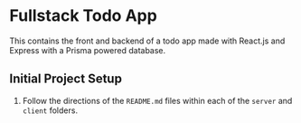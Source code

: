 # Fullstack Todo App

This contains the front and backend of a todo app made with React.js and Express with a Prisma powered database.

## Initial Project Setup

1. Follow the directions of the `README.md` files within each of the `server` and `client` folders.

